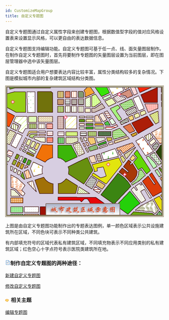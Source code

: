 ```yaml
---
id: CustomizeMapGroup
title: 自定义专题图
---
```

自定义专题图通过自定义属性字段来创建专题图，根据数值型字段的值对应风格设置表来设置显示风格，可以更自由的表达数据信息。

自定义专题图支持编辑功能。自定义专题图可基于任一点、线、面矢量图层制作。在制作自定义专题图时，首先将要制作专题图的矢量图层设置为当前图层，即在图层管理器中选中该矢量图层。

自定义专题图适合用户想要表达内容比较丰富，属性分类结构较多的复杂情况。下图是模拟城市内部的复杂建筑区域结构分类图。

![](img/customexmple.png)  
  
上图是由自定义专题图功能制作出的专题表达图例，单一颜色区域表示公共设施建筑所在区域，不同色块可表示不同种类公共建筑。

有内部填充符号的区域代表私有建筑区域，不同填充物表示不同应用类别的私有建筑区域；红色空心十字点符号表示医院类建筑所在地。

### ![](../../img/read.gif)制作自定义专题图的两种途径：

<!-- ![](../../img/smalltitle.png)  -->
[新建自定义专题图](CustomizeMapDefault.html)

<!-- ![](../../img/smalltitle.png)  -->
[修改自定义专题图](CustomizeMapGroupDia.html)

### ![](../../img/seealso.png) 相关主题

<!-- ![](../../img/smalltitle.png)  -->
[编辑专题图](../EditingMap/EditingMap.html)